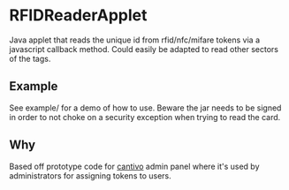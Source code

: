 RFIDReaderApplet
=============
Java applet that reads the unique id from rfid/nfc/mifare tokens via a javascript callback method. Could easily be adapted to read other sectors of the tags.

Example
-------
See example/ for a demo of how to use. 
Beware the jar needs to be signed in order to not choke on a security exception when trying to read the card. 

Why
-------
Based off prototype code for [cantivo] admin panel where it's used by administrators for assigning tokens to users.

[Cantivo]: http://cantivo.org
